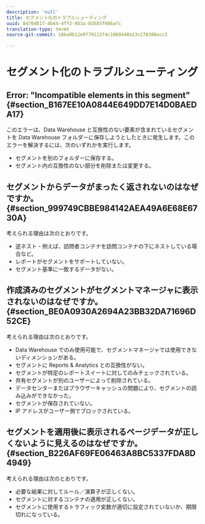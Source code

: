 ```yaml
---
description: 'null'
title: セグメント化のトラブルシューティング
uuid: 8476d617-4b44-4ff2-9b3a-02685f666afc
translation-type: tm+mt
source-git-commit: 16ba0b12e0f70112f4c10804d0a13c278388ecc2

---
```



# セグメント化のトラブルシューティング

## Error: "Incompatible elements in this segment" {#section_B167EE10A0844E649DD7E14D0BAEDA17}

このエラーは、Data Warehouse と互換性のない要素が含まれているセグメントを Data Warehouse フォルダーに保存しようとしたときに発生します。このエラーを解決するには、次のいずれかを実行します。

* セグメントを別のフォルダーに保存する。
* セグメント内の互換性のない部分を削除または変更する。

## セグメントからデータがまったく返されないのはなぜですか。 {#section_999749CBBE984142AEA49A6E68E6730A}

考えられる理由は次のとおりです。

* 逆ネスト - 例えば、訪問者コンテナを訪問コンテナの下にネストしている場合など。
* レポートがセグメントをサポートしていない。
* セグメント基準に一致するデータがない。

## 作成済みのセグメントがセグメントマネージャに表示されないのはなぜですか。 {#section_BE0A0930A2694A23BB32DA71696D52CE}

考えられる理由は次のとおりです。

* Data Warehouse でのみ使用可能で、セグメントマネージャでは使用できないディメンションがある。
* セグメントに Reports &amp; Analytics との互換性がない。
* セグメントが特定のレポートスイートに対してのみチェックされている。
* 共有セグメントが別のユーザーによって削除されている。
* データセンターまたはブラウザーキャッシュの問題により、セグメントの読み込みができなかった。
* セグメントが保存されていない。
* IP アドレスがユーザー側でブロックされている。

## セグメントを適用後に表示されるページデータが正しくないように見えるのはなぜですか。 {#section_B226AF69FE06463A8BC5337FDA8D4949}

考えられる理由は次のとおりです。

* 必要な結果に対してルール／演算子が正しくない。
* セグメントに対するコンテナの適用が正しくない。
* セグメントに使用するトラフィック変数が適切に設定されていないか、期限切れになっている。

